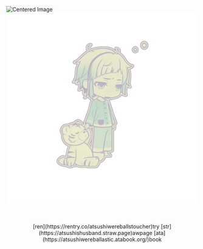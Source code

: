 <img src="https://komarev.com/ghpvc/?username=15chuu&color=C4DCCA&label=wereballs" alt="Centered Image"> <br>
![alt image](Untitled662_20250831181737.png)

　 　　 　　 　　 　　 　　 　　 　　 　　 　　 　　 　　 　　 　　 　　 　　 　　 　　 　　 　　 　　 　　 　　 　　 　　 　　 　　 　　 　　 　　 　　 　　 　　 　　 　　 　　 　　 　
<p align="center">[ren](https://rentry.co/atsushiwereballstoucher)try [str](https://atsushishusband.straw.page)awpage [ata](https://atsushiwereballastic.atabook.org/)book</p>
